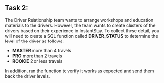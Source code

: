## Task 2:

The Driver Relationship team wants to arrange workshops and education materials to the drivers. However, the team wants to create clusters of the drivers based on their experience in InstantStay. To collect these detail, you will need to create a SQL function called **DRIVER_STATUS** to determine the level of the driver as follows:

- **MASTER** more than 4 travels
- **PRO** more than 2 travels
- **ROOKIE** 2 or less travels

In addition, run the function to verify it works as expected and send them back the driver levels.

